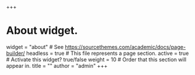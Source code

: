 +++
# About widget.
widget          = "about"   # See https://sourcethemes.com/academic/docs/page-builder/
headless        = true      # This file represents a page section.
active          = true      # Activate this widget? true/false
weight          = 10        # Order that this section will appear in.
 title          = ""
author          = "admin"
+++
